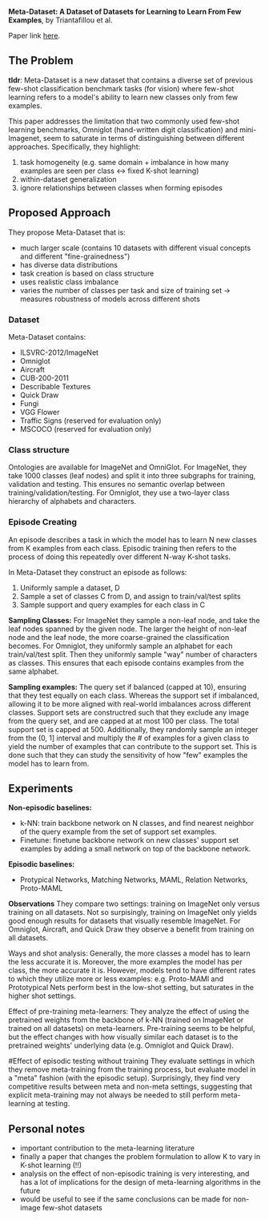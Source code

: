 **Meta-Dataset: A Dataset of Datasets for Learning to Learn From Few Examples**, by Triantafillou et al.

Paper link [here](https://arxiv.org/pdf/1903.03096.pdf).

## The Problem
**tldr**: Meta-Dataset is a new dataset that contains a diverse set of previous few-shot classification benchmark tasks (for vision) where few-shot learning refers to a model's ability to learn new classes only from few examples.

This paper addresses the limitation that two commonly used few-shot learning benchmarks, Omniglot (hand-written digit classification) and mini-Imagenet, seem to saturate in terms of distinguishing between different approaches. Specifically, they highlight:
1. task homogeneity (e.g. same domain + imbalance in how many examples are seen per class <-> fixed K-shot learning)
2. within-dataset generalization 
3. ignore relationships between classes when forming episodes

## Proposed Approach
They propose Meta-Dataset that is:
- much larger scale (contains 10 datasets with different visual concepts and different "fine-grainedness")
- has diverse data distributions
- task creation is based on class structure
- uses realistic class imbalance
- varies the number of classes per task and size of training set -> measures robustness of models across different shots

### Dataset
Meta-Dataset contains:
- ILSVRC-2012/ImageNet
- Omniglot
- Aircraft
- CUB-200-2011
- Describable Textures
- Quick Draw
- Fungi
- VGG Flower
- Traffic Signs (reserved for evaluation only)
- MSCOCO (reserved for evaluation only)

### Class structure
Ontologies are available for ImageNet and OmniGlot. For ImageNet, they take 1000 classes (leaf nodes) and split it into three subgraphs for training, validation and testing. This ensures no semantic overlap between training/validation/testing.
For Omniglot, they use a two-layer class hierarchy of alphabets and characters.

### Episode Creating
An episode describes a task in which the model has to learn N new classes from K examples from each class. Episodic training then refers to the process of doing this repeatedly over different N-way K-shot tasks. 

In Meta-Dataset they construct an episode as follows:
1. Uniformly sample a dataset, D
2. Sample a set of classes C from D, and assign to train/val/test splits
3. Sample support and query examples for each class in C

**Sampling Classes:** For ImageNet they sample a non-leaf node, and take the leaf nodes spanned by the given node. The larger the height of non-leaf node and the leaf node, the more coarse-grained the classification becomes.
For Omniglot, they uniformly sample an alphabet for each train/val/test split. Then they uniformly sample "way" number of characters as classes. This ensures that each episode contains examples from the same alphabet.

**Sampling examples:** The query set if balanced (capped at 10), ensuring that they test equally on each class. Whereas the support set if imbalanced, allowing it to be more aligned with real-world imbalances across different classes. Support sets are constructred such that they exclude any image from the query set, and are capped at at most 100 per class. The total support set is capped at 500. Additionally, they randomly sample an integer from the (0, 1] interval and multiply the # of examples for a given class to yield the number of examples that can contribute to the support set. This is done such that they can study the sensitivity of how "few" examples the model has to learn from.

## Experiments
**Non-episodic baselines:**  
- k-NN: train backbone network on N classes, and find nearest neighbor of the query example from the set of support set examples.
- Finetune: finetune backbone network on new classes' support set examples by adding a small network on top of the backbone network.

**Episodic baselines:**
- Protypical Networks, Matching Networks, MAML, Relation Networks, Proto-MAML

**Observations**
They compare two settings: training on ImageNet only versus training on all datasets. Not so surpisingly, training on ImageNet only yields good enough results for datasets that visually resemble ImageNet. For Omniglot, Aircraft, and Quick Draw they observe a benefit from training on all datasets.

Ways and shot analysis:
Generally, the more classes a model has to learn the less accurate it is. Moreover, the more examples the model has per class, the more accurate it is. However, models tend to have different rates to which they utilize more or less examples: e.g. Proto-MAMl and Prototypical Nets perform best in the low-shot setting, but saturates in the higher shot settings.

Effect of pre-training meta-learners:
They analyze the effect of using the pretrained weights from the backbone of k-NN (trained on ImageNet or trained on all datasets) on meta-learners.
Pre-training seems to be helpful, but the effect changes with how visually similar each dataset is to the pretrained weights' underlying data (e.g. Omniglot and Quick Draw).

#Effect of episodic testing without training
They evaluate settings in which they remove meta-training from the training process, but evaluate model in a "meta" fashion (with the episodic setup). Surprisingly, they find very competitive results between meta and non-meta settings, suggesting that explicit meta-training may not always be needed to still perform meta-learning at testing.

## Personal notes
- important contribution to the meta-learning literature
- finally a paper that changes the problem formulation to allow K to vary in K-shot learning (!!)
- analysis on the effect of non-episodic training is very interesting, and has a lot of implications for the design of meta-learning algorithms in the future
- would be useful to see if the same conclusions can be made for non-image few-shot datasets
